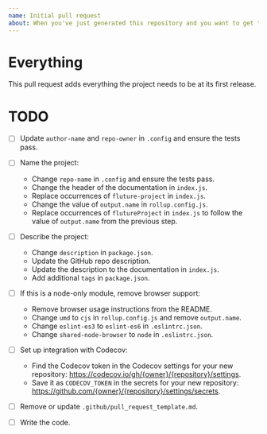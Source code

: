 ```yaml
---
name: Initial pull request
about: When you've just generated this repository and you want to get to work.
---
```


# Everything

This pull request adds everything the project needs to be at its first release.

# TODO

- [ ] Update `author-name` and `repo-owner` in `.config` and
      ensure the tests pass.

- [ ] Name the project:
    - Change `repo-name` in `.config` and ensure the tests pass.
    - Change the header of the documentation in `index.js`.
    - Replace occurrences of `fluture-project` in `index.js`.
    - Change the value of `output.name` in `rollup.config.js`.
    - Replace occurrences of `flutureProject` in `index.js` to follow the value of `output.name` from the previous step.

- [ ] Describe the project:
    - Change `description` in `package.json`.
    - Update the GitHub repo description.
    - Update the description to the documentation in `index.js`.
    - Add additional `tags` in `package.json`.

- [ ] If this is a node-only module, remove browser support:
    - Remove browser usage instructions from the README.
    - Change `umd` to `cjs` in `rollup.config.js` and remove `output.name`.
    - Change `eslint-es3` to `eslint-es6` in `.eslintrc.json`.
    - Change `shared-node-browser` to `node` in `.eslintrc.json`.

- [ ] Set up integration with Codecov:
    - Find the Codecov token in the Codecov settings for your new repository:
      https://codecov.io/gh/{owner}/{repository}/settings.
    - Save it as `CODECOV_TOKEN` in the secrets for your new repository:
      https://github.com/{owner}/{repository}/settings/secrets.

- [ ] Remove or update `.github/pull_request_template.md`.

- [ ] Write the code.
